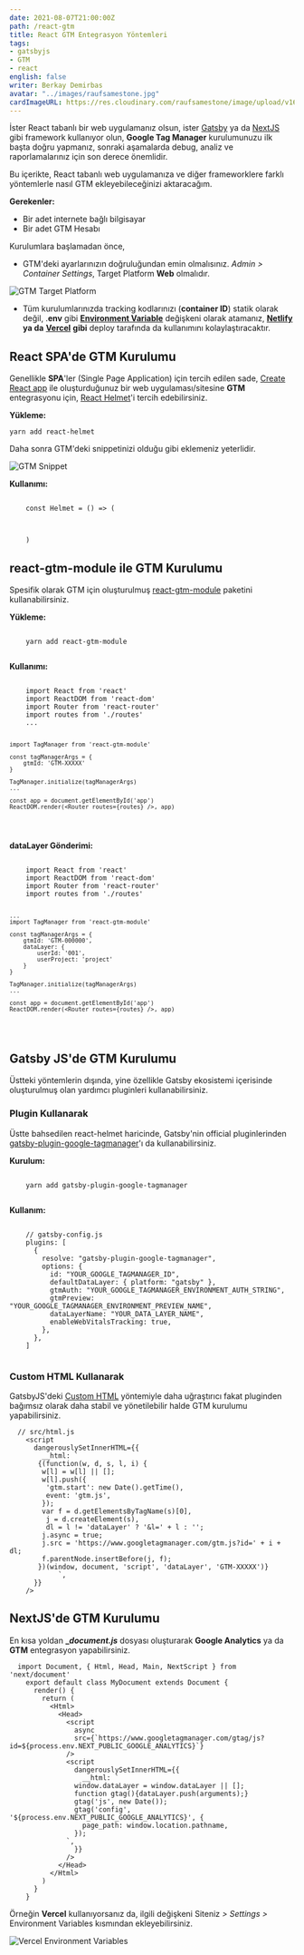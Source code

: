 ```yaml
---
date: 2021-08-07T21:00:00Z
path: /react-gtm
title: React GTM Entegrasyon Yöntemleri
tags:
- gatsbyjs
- GTM
- react
english: false
writer: Berkay Demirbas
avatar: "../images/raufsamestone.jpg"
cardImageURL: https://res.cloudinary.com/raufsamestone/image/upload/v1628443040/blog-contents/react-gtm/idwrwbccevdgo7dhdtpt.png
---
```


İster React tabanlı bir web uygulamanız olsun, ister [Gatsby](https://www.gatsbyjs.com/) ya da [NextJS](https://nextjs.org/) gibi framework kullanıyor olun, **Google Tag Manager** kurulumunuzu ilk başta doğru yapmanız, sonraki aşamalarda debug, analiz ve raporlamalarınız için son derece önemlidir.

Bu içerikte, React tabanlı web uygulamanıza ve diğer frameworklere farklı yöntemlerle nasıl GTM ekleyebileceğinizi aktaracağım.

**Gerekenler:**

- Bir adet internete bağlı bilgisayar 
- Bir adet GTM Hesabı

Kurulumlara başlamadan önce,

* GTM'deki ayarlarınızın doğruluğundan emin olmalısınız. _Admin > Container Settings_, Target Platform **Web** olmalıdır.  
    
 ![GTM Target Platform](https://res.cloudinary.com/raufsamestone/image/upload/v1628443038/blog-contents/react-gtm/jykujgxnooiwqragfeco.png)

* Tüm kurulumlarınızda tracking kodlarınızı (**container ID**) statik olarak değil, .**env** gibi [**Environment Variable**](https://en.wikipedia.org/wiki/Environment_variable) değişkeni olarak atamanız, [**Netlify**](https://docs.netlify.com/configure-builds/environment-variables/) **ya da** [**Vercel**](https://vercel.com/docs/environment-variables) **gibi** deploy tarafında da kullanımını kolaylaştıracaktır.

## React SPA'de GTM Kurulumu

Genellikle **SPA**'ler (Single Page Application) için tercih edilen sade, [Create React app](https://create-react-app.dev/ "Create React App") ile oluşturduğunuz bir web uygulaması/sitesine **GTM** entegrasyonu için, [React Helmet](https://www.npmjs.com/package/react-helmet "React Helmet")'i tercih edebilirsiniz.

**Yükleme:**

    yarn add react-helmet

Daha sonra GTM'deki snippetinizi olduğu gibi eklemeniz yeterlidir.  
  
![GTM Snippet](https://res.cloudinary.com/raufsamestone/image/upload/v1628443036/blog-contents/react-gtm/ofathsesrqhbcddlp8d9.png)

**Kullanımı:**

<deckgo-highlight-code>  
<code slot="code">  
    const Helmet = () => (
     <ReactHelmet>
      <script>
       {(function(w, d, s, l, i) {
        w[l] = w[l] || [];
        w[l].push({
         'gtm.start': new Date().getTime(),
         event: 'gtm.js',
        });
        var f = d.getElementsByTagName(s)[0],
         j = d.createElement(s),
         dl = l != 'dataLayer' ? '&l=' + l : '';
        j.async = true;
        j.src = 'https://www.googletagmanager.com/gtm.js?id=' + i + dl;
        f.parentNode.insertBefore(j, f);
       })(window, document, 'script', 'dataLayer', 'GTM-XXXXX')}
      </script>
     </ReactHelmet>
    )
</code>  
</deckgo-highlight-code>

## react-gtm-module ile GTM Kurulumu

Spesifik olarak GTM için oluşturulmuş [react-gtm-module](https://yarnpkg.com/package/react-gtm-module) paketini kullanabilirsiniz.

**Yükleme:**

<deckgo-highlight-code>  
<code slot="code">  
    yarn add react-gtm-module
   </code>  
</deckgo-highlight-code>

**Kullanımı:**

<deckgo-highlight-code>  
<code slot="code">  
    import React from 'react'
    import ReactDOM from 'react-dom'
    import Router from 'react-router'
    import routes from './routes'
    ...
    
    import TagManager from 'react-gtm-module'
    
    const tagManagerArgs = {
        gtmId: 'GTM-XXXXX'
    }
    
    TagManager.initialize(tagManagerArgs)
    ...
    
    const app = document.getElementById('app')
    ReactDOM.render(<Router routes={routes} />, app)
   </code>  
</deckgo-highlight-code>

**dataLayer Gönderimi:**

<deckgo-highlight-code>  
<code slot="code">  
    import React from 'react'
    import ReactDOM from 'react-dom'
    import Router from 'react-router'
    import routes from './routes'
    
    ...
    import TagManager from 'react-gtm-module'
    
    const tagManagerArgs = {
        gtmId: 'GTM-000000',
        dataLayer: {
            userId: '001',
            userProject: 'project'
        }
    }
    
    TagManager.initialize(tagManagerArgs)
    ...
    
    const app = document.getElementById('app')
    ReactDOM.render(<Router routes={routes} />, app)
   </code>  
</deckgo-highlight-code>

## Gatsby JS'de GTM Kurulumu

Üstteki yöntemlerin dışında, yine özellikle Gatsby ekosistemi içerisinde oluşturulmuş olan yardımcı pluginleri kullanabilirsiniz.

### Plugin Kullanarak

Üstte bahsedilen react-helmet haricinde, Gatsby'nin official pluginlerinden [gatsby-plugin-google-tagmanager](https://www.gatsbyjs.com/plugins/gatsby-plugin-google-tagmanager/)'ı da kullanabilirsiniz.

**Kurulum:**

<deckgo-highlight-code>  
<code slot="code">  
    yarn add gatsby-plugin-google-tagmanager
   </code>  
</deckgo-highlight-code>

**Kullanım:**

<deckgo-highlight-code>  
<code slot="code">  
    // gatsby-config.js
    plugins: [
      {
        resolve: "gatsby-plugin-google-tagmanager",
        options: {
          id: "YOUR_GOOGLE_TAGMANAGER_ID",
          defaultDataLayer: { platform: "gatsby" },
          gtmAuth: "YOUR_GOOGLE_TAGMANAGER_ENVIRONMENT_AUTH_STRING",
          gtmPreview: "YOUR_GOOGLE_TAGMANAGER_ENVIRONMENT_PREVIEW_NAME",
          dataLayerName: "YOUR_DATA_LAYER_NAME",
          enableWebVitalsTracking: true,
        },
      },
    ]
   </code>  
</deckgo-highlight-code>

### Custom HTML Kullanarak

GatsbyJS'deki [Custom HTML](https://www.gatsbyjs.com/docs/custom-html/#adding-custom-javascript) yöntemiyle daha uğraştırıcı fakat pluginden bağımsız olarak daha stabil ve yönetilebilir halde GTM kurulumu yapabilirsiniz.

``` 
  // src/html.js
    <script
      dangerouslySetInnerHTML={{
        __html: `
       {(function(w, d, s, l, i) {
        w[l] = w[l] || [];
        w[l].push({
         'gtm.start': new Date().getTime(),
         event: 'gtm.js',
        });
        var f = d.getElementsByTagName(s)[0],
         j = d.createElement(s),
         dl = l != 'dataLayer' ? '&l=' + l : '';
        j.async = true;
        j.src = 'https://www.googletagmanager.com/gtm.js?id=' + i + dl;
        f.parentNode.insertBefore(j, f);
       })(window, document, 'script', 'dataLayer', 'GTM-XXXXX')}
            `,
      }}
    />
```

## NextJS'de GTM Kurulumu

En kısa yoldan **__document.js_** dosyası oluşturarak **Google Analytics** ya da **GTM** entegrasyon yapabilirsiniz.


```
  import Document, { Html, Head, Main, NextScript } from 'next/document'
    export default class MyDocument extends Document {
      render() {
        return (
          <Html>
            <Head>
              <script
                async
                src={`https://www.googletagmanager.com/gtag/js?id=${process.env.NEXT_PUBLIC_GOOGLE_ANALYTICS}`}
              />
              <script
                dangerouslySetInnerHTML={{
                  __html: `
                window.dataLayer = window.dataLayer || [];
                function gtag(){dataLayer.push(arguments);}
                gtag('js', new Date());
                gtag('config', '${process.env.NEXT_PUBLIC_GOOGLE_ANALYTICS}', {
                  page_path: window.location.pathname,
                });
              `,
                }}
              />
            </Head>
          </Html>
        )
      }
    }
```

Örneğin **Vercel** kullanıyorsanız da, ilgili değişkeni Siteniz _>_ _Settings >_ Environment Variables kısmından ekleyebilirsiniz.


![Vercel Environment Variables](https://res.cloudinary.com/raufsamestone/image/upload/v1628443037/blog-contents/react-gtm/orkqzngqcnlnsg9vphsf.png)
